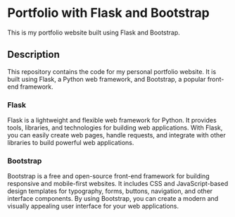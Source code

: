 # Portfolio with Flask and Bootstrap

This is my portfolio website built using Flask and Bootstrap.

## Description
This repository contains the code for my personal portfolio website. It is built using Flask, a Python web framework, and Bootstrap, a popular front-end framework.

### Flask
Flask is a lightweight and flexible web framework for Python. It provides tools, libraries, and technologies for building web applications. With Flask, you can easily create web pages, handle requests, and integrate with other libraries to build powerful web applications.

### Bootstrap
Bootstrap is a free and open-source front-end framework for building responsive and mobile-first websites. It includes CSS and JavaScript-based design templates for typography, forms, buttons, navigation, and other interface components. By using Bootstrap, you can create a modern and visually appealing user interface for your web applications.
